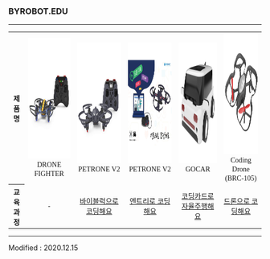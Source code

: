 ### BYROBOT.EDU

---

<div align="center">
        <table>
        <tr>
            <th><div align="center"><font face="맑은고딕">제품명</font></div></th>
            <td>
                <div align="center">
                    <img src="/assets/images/products/drone_fighter_and_controller.jpg" alt="drone_fighter_and_controller" height="240" width="240"><br>
                    <font face="맑은고딕">DRONE FIGHTER</font>
                </div>
            </td>
            <td>
                <div align="center">
                    <img src="/assets/images/products/petrone_v2_and_controller.jpg" alt="petrone_v2_and_controller" height="240" width="240"><br>
                    <font face="맑은고딕">PETRONE V2</font>
                </div>
            </td>
            <td>
                <div align="center">
                    <img src="/assets/images/products/entry_mian.jpg" height="240" width="240"><br>
                    <font face="맑은고딕">PETRONE V2</font>
                </div>
            </td>
            <td>
                <div align="center">
                    <img src="/assets/images/products/gocar.png" height="240" width="240"><br>
                    <font face="맑은고딕">GOCAR</font>
                </div>
            </td>
            <td>
                <div align="center">
                    <img src="/assets/images/products/Coding Drone.png" height="240" width="240"><br>
                    <font face="맑은고딕">Coding Drone (BRC-105)</font>
                </div>
            </td>
        </tr>
        <tr>
            <th><div align="center"><font face="맑은고딕">교육과정</font></div></th>
            <td><div align="center"><font face="맑은고딕">-</font></div></td>
            <td><div align="center"><a href="/software/byblocks/"><font face="맑은고딕">바이블럭으로 코딩해요</font></a></div></td>
            <td><div align="center"><a href="/software/entry/"><font face="맑은고딕">엔트리로 코딩해요</font></a></div></td>
            <td><div align="center"><a href="/software/gocar/"><font face="맑은고딕">코딩카드로 자율주행해요</font></a></div></td>
            <td><div align="center"><a href="/software/codingdrone/"><font face="맑은고딕">드론으로 코딩해요</font></a></div></td>
        </tr>
    </table>
</div>

---

Modified : 2020.12.15